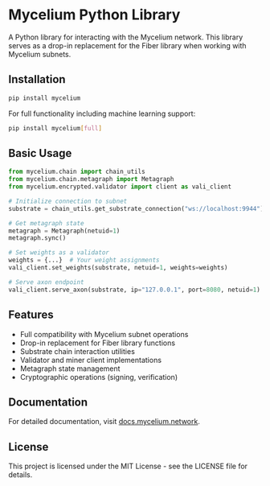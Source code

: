 # Mycelium Python Library

A Python library for interacting with the Mycelium network. This library serves as a drop-in replacement for the Fiber library when working with Mycelium subnets.

## Installation

```bash
pip install mycelium
```

For full functionality including machine learning support:
```bash
pip install mycelium[full]
```

## Basic Usage

```python
from mycelium.chain import chain_utils
from mycelium.chain.metagraph import Metagraph
from mycelium.encrypted.validator import client as vali_client

# Initialize connection to subnet
substrate = chain_utils.get_substrate_connection("ws://localhost:9944")

# Get metagraph state
metagraph = Metagraph(netuid=1)
metagraph.sync()

# Set weights as a validator
weights = {...}  # Your weight assignments
vali_client.set_weights(substrate, netuid=1, weights=weights)

# Serve axon endpoint
vali_client.serve_axon(substrate, ip="127.0.0.1", port=8080, netuid=1)
```

## Features

- Full compatibility with Mycelium subnet operations
- Drop-in replacement for Fiber library functions
- Substrate chain interaction utilities
- Validator and miner client implementations
- Metagraph state management
- Cryptographic operations (signing, verification)

## Documentation

For detailed documentation, visit [docs.mycelium.network](https://docs.mycelium.network).

## License

This project is licensed under the MIT License - see the LICENSE file for details. 